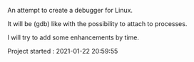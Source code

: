 An attempt to create a debugger for Linux.

It will be (gdb) like with the possibility to attach to processes.

I will try to add some enhancements by time.

Project started : 2021-01-22 20:59:55
